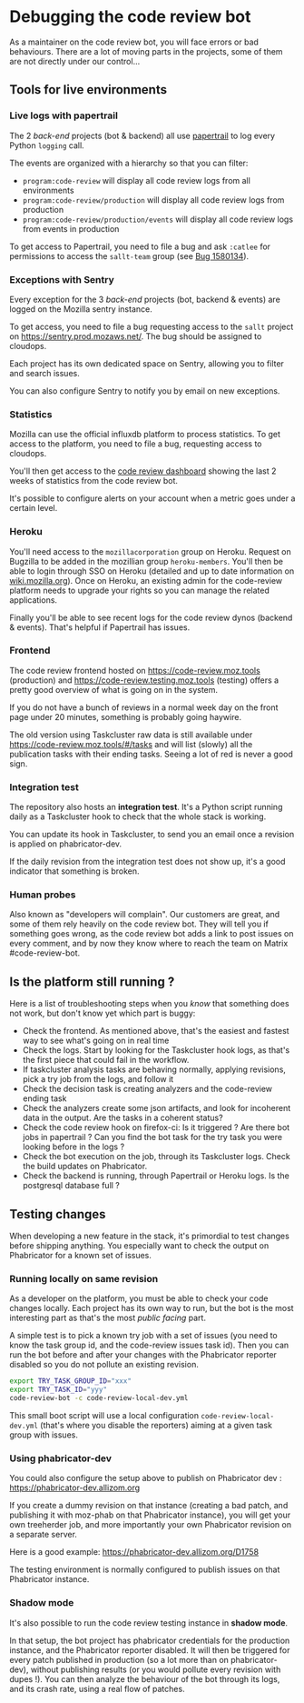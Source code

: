 # Debugging the code review bot

As a maintainer on the code review bot, you will face errors or bad behaviours. There are a lot of moving parts in the projects, some of them are not directly under our control...

## Tools for live environments

### Live logs with papertrail

The 2 _back-end_ projects (bot & backend) all use [papertrail](https://my.papertrailapp.com) to log every Python `logging` call.

The events are organized with a hierarchy so that you can filter:

- `program:code-review` will display all code review logs from all environments
- `program:code-review/production` will display all code review logs from production
- `program:code-review/production/events` will display all code review logs from events in production

To get access to Papertrail, you need to file a bug and ask `:catlee` for permissions to access the `sallt-team` group (see [Bug 1580134](https://bugzilla.mozilla.org/show_bug.cgi?id=1580134)).

### Exceptions with Sentry

Every exception for the 3 _back-end_ projects (bot, backend & events) are logged on the Mozilla sentry instance.

To get access, you need to file a bug requesting access to the `sallt` project on https://sentry.prod.mozaws.net/. The bug should be assigned to cloudops.

Each project has its own dedicated space on Sentry, allowing you to filter and search issues.

You can also configure Sentry to notify you by email on new exceptions.

### Statistics

Mozilla can use the official influxdb platform to process statistics. To get access to the platform, you need to file a bug, requesting access to cloudops.

You'll then get access to the [code review dashboard](https://earthangel-b40313e5.influxcloud.net/d/Tat_-20Wz/code-review?orgId=1) showing the last 2 weeks of statistics from the code review bot.

It's possible to configure alerts on your account when a metric goes under a certain level.

### Heroku

You'll need access to the `mozillacorporation` group on Heroku. Request on Bugzilla to be added in the mozillian group `heroku-members`. You'll then be able to login through SSO on Heroku (detailed and up to date information on [wiki.mozilla.org](https://wiki.mozilla.org/ReleaseEngineering/How_To/Heroku_CLI)).
Once on Heroku, an existing admin for the code-review platform needs to upgrade your rights so you can manage the related applications.

Finally you'll be able to see recent logs for the code review dynos (backend & events). That's helpful if Papertrail has issues.

### Frontend

The code review frontend hosted on https://code-review.moz.tools (production) and https://code-review.testing.moz.tools (testing) offers a pretty good overview of what is going on in the system.

If you do not have a bunch of reviews in a normal week day on the front page under 20 minutes, something is probably going haywire.

The old version using Taskcluster raw data is still available under https://code-review.moz.tools/#/tasks and will list (slowly) all the publication tasks with their ending tasks. Seeing a lot of red is never a good sign.

### Integration test

The repository also hosts an **integration test**. It's a Python script running daily as a Taskcluster hook to check that the whole stack is working.

You can update its hook in Taskcluster, to send you an email once a revision is applied on phabricator-dev.

If the daily revision from the integration test does not show up, it's a good indicator that something is broken.

### Human probes

Also known as "developers will complain". Our customers are great, and some of them rely heavily on the code review bot.
They will tell you if something goes wrong, as the code review bot adds a link to post issues on every comment, and by now they know where to reach the team on Matrix #code-review-bot.

## Is the platform still running ?

Here is a list of troubleshooting steps when you _know_ that something does not work, but don't know yet which part is buggy:

- Check the frontend. As mentioned above, that's the easiest and fastest way to see what's going on in real time
- Check the logs. Start by looking for the Taskcluster hook logs, as that's the first piece that could fail in the workflow.
- If taskcluster analysis tasks are behaving normally, applying revisions, pick a try job from the logs, and follow it
- Check the decision task is creating analyzers and the code-review ending task
- Check the analyzers create some json artifacts, and look for incoherent data in the output. Are the tasks in a coherent status?
- Check the code review hook on firefox-ci: Is it triggered ? Are there bot jobs in papertrail ? Can you find the bot task for the try task you were looking before in the logs ?
- Check the bot execution on the job, through its Taskcluster logs. Check the build updates on Phabricator.
- Check the backend is running, through Papertrail or Heroku logs. Is the postgresql database full ?

## Testing changes

When developing a new feature in the stack, it's primordial to test changes before shipping anything. You especially want to check the output on Phabricator for a known set of issues.

### Running locally on same revision

As a developer on the platform, you must be able to check your code changes locally. Each project has its own way to run, but the bot is the most interesting part as that's the most _public facing_ part.

A simple test is to pick a known try job with a set of issues (you need to know the task group id, and the code-review issues task id). Then you can run the bot before and after your changes with the Phabricator reporter disabled so you do not pollute an existing revision.

```bash
export TRY_TASK_GROUP_ID="xxx"
export TRY_TASK_ID="yyy"
code-review-bot -c code-review-local-dev.yml
```

This small boot script will use a local configuration `code-review-local-dev.yml` (that's where you disable the reporters) aiming at a given task group with issues.

### Using phabricator-dev

You could also configure the setup above to publish on Phabricator dev : https://phabricator-dev.allizom.org

If you create a dummy revision on that instance (creating a bad patch, and publishing it with moz-phab on that Phabricator instance), you will get your own treeherder job, and more importantly your own Phabricator revision on a separate server.

Here is a good example: https://phabricator-dev.allizom.org/D1758

The testing environment is normally configured to publish issues on that Phabricator instance.

### Shadow mode

It's also possible to run the code review testing instance in **shadow mode**.

In that setup, the bot project has phabricator credentials for the production instance, and the Phabricator reporter disabled. It will then be triggered for every patch published in production (so a lot more than on phabricator-dev), without publishing results (or you would pollute every revision with dupes !). You can then analyze the behaviour of the bot through its logs, and its crash rate, using a real flow of patches.
